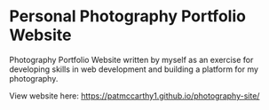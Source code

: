 # Personal Photography Portfolio Website
Photography Portfolio Website written by myself as an exercise for developing skills in web development and building a platform for my photography.

View website here: https://patmccarthy1.github.io/photography-site/
